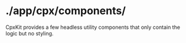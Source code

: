 # ./app/cpx/components/

CpxKit provides a few headless utility components that only contain the logic but no styling.

